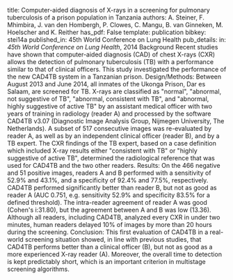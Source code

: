 title: Computer-aided diagnosis of X-rays in a screening for pulmonary tuberculosis of a prison population in Tanzania
authors: A. Steiner, F. Mhimbira, J. van den Hombergh, P. Clowes, C. Mangu, B. van Ginneken, M. Hoelscher and K. Reither
has_pdf: False
template: publication
bibkey: stei14a
published_in: 45th World Conference on Lung Health
pub_details: in: <i>45th World Conference on Lung Health</i>, 2014
Background Recent studies have shown that computer-aided diagnosis (CAD) of chest X-rays (CXR) allows the detection of pulmonary tuberculosis (TB) with a performance similar to that of clinical officers. This study investigated the performance of the new CAD4TB system in a Tanzanian prison. Design/Methods: Between August 2013 and June 2014, all inmates of the Ukonga Prison, Dar es Salaam, are screened for TB. X-rays are classified as "normal", "abnormal, not suggestive of TB", "abnormal, consistent with TB", and "abnormal, highly suggestive of active TB" by an assistant medical officer with two years of training in radiology (reader A) and processed by the software CAD4TB v3.07 (Diagnostic Image Analysis Group, Nijmegen University, The Netherlands). A subset of 517 consecutive images was re-evaluated by reader A, as well as by an independent clinical officer (reader B), and by a TB expert. The CXR findings of the TB expert, based on a case definition which included X-ray results either "consistent with TB" or "highly suggestive of active TB", determined the radiological reference that was used for CAD4TB and the two other readers. Results: On the 466 negative and 51 positive images, readers A and B performed with a sensitivity of 52.9% and 43.1%, and a specificity of 92.4% and 77.5%, respectively. CAD4TB performed significantly better than reader B, but not as good as reader A (AUC 0.751, e.g. sensitivity 52.9% and specificity 83.5% for a defined threshold). The intra-reader agreement of reader A was good (Cohen's i:31.80), but the agreement between A and B was low (13.36). Although all readers, including CAD4TB, analyzed every CXR in under two minutes, human readers delayed 10% of images by more than 20 hours during the screening. Conclusion: This first evaluation of CAD4TB in a real-world screening situation showed, in line with previous studies, that CAD4TB performs better than a clinical officer (B), but not as good as a more experienced X-ray reader (A). Moreover, the overall time to detection is kept predictably short, which is an important criterion in multistage screening algorithms.

